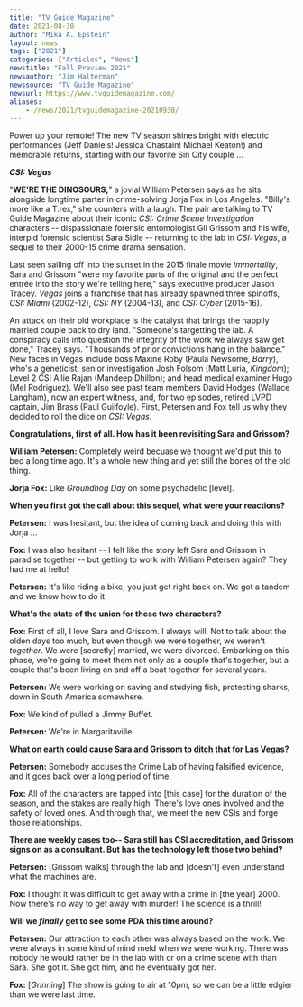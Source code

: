 ```yaml
---
title: "TV Guide Magazine"
date: 2021-08-30
author: "Mika A. Epstein"
layout: news
tags: ["2021"]
categories: ["Articles", "News"]
newstitle: "Fall Preview 2021"
newsauthor: "Jim Halterman"
newssource: "TV Guide Magazine"
newsurl: https://www.tvguidemagazine.com/
aliases:
    - /news/2021/tvguidemagazine-20210930/
---
```


Power up your remote! The new TV season shines bright with electric performances (Jeff Daniels! Jessica Chastain! Michael Keaton!) and memorable returns, starting with our favorite Sin City couple ...

**_CSI: Vegas_**

"**WE'RE THE DINOSOURS,**" a jovial William Petersen says as he sits alongside longtime parter in crime-solving Jorja Fox in Los Angeles. "Billy's more like a T.rex," she counters with a laugh. The pair are talking to TV Guide Magazine about their iconic _CSI: Crime Scene Investigation_ characters -- dispassionate forensic entomologist Gil Grissom and his wife, interpid forensic scientist Sara Sidle -- returning to the lab in _CSI: Vegas_, a sequel to their 2000-15 crime drama sensation.

Last seen sailing off into the sunset in the 2015 finale movie _Immortality_, Sara and Grissom "were my favorite parts of the original and the perfect entrée into the story we're telling here," says executive producer Jason Tracey. _Vegas_ joins a franchise that has already spawned three spinoffs, _CSI: Miami_ (2002-12), _CSI: NY_ (2004-13), and _CSI: Cyber_ (2015-16).

An attack on their old workplace is the catalyst that brings the happily married couple back to dry land. "Someone's targetting the lab. A conspiracy calls into question the integrity of the work we always saw get done," Tracey says. "Thousands of prior convictions hang in the balance." New faces in Vegas include boss Maxine Roby (Paula Newsome, _Barry_), who's a geneticist; senior investigation Josh Folsom (Matt Luria, _Kingdom_); Level 2 CSI Allie Rajan (Mandeep Dhillon); and head medical examiner Hugo (Mel Rodriguez). We'll also see past team members David Hodges (Wallace Langham), now an expert witness, and, for two episodes, retired LVPD captain, Jim Brass (Paul Guilfoyle). First, Petersen and Fox tell us why they decided to roll the dice on _CSI: Vegas_.

**Congratulations, first of all. How has it been revisiting Sara and Grissom?**

**William Petersen:** Completely weird becuase we thought we'd put this to bed a long time ago. It's a whole new thing and yet still the bones of the old thing.

**Jorja Fox:** Like _Groundhog Day_ on some psychadelic [level].

**When you first got the call about this sequel, what were your reactions?**

**Petersen:** I was hesitant, but the idea of coming back and doing this with Jorja ...

**Fox:** I was also hesitant -- I felt like the story left Sara and Grissom in paradise together -- but getting to work with William Petersen again? They had me at hello!

**Petersen:** It's like riding a bike; you just get right back on. We got a tandem and we know how to do it.

**What's the state of the union for these two characters?**

**Fox:** First of all, I love Sara and Grissom. I always will. Not to talk about the olden days too much, but even though we were together, we weren't _together_. We were [secretly] married, we were divorced. Embarking on this phase, we're going to meet them not only as a couple that's together, but a couple that's been living on and off a boat together for several years.

**Petersen:** We were working on saving and studying fish, protecting sharks, down in South America somewhere.

**Fox:** We kind of pulled a Jimmy Buffet.

**Petersen:** We're in Margaritaville.

**What on earth could cause Sara and Grissom to ditch that for Las Vegas?**

**Petersen:** Somebody accuses the Crime Lab of having falsified evidence, and it goes back over a long period of time.

**Fox:** All of the characters are tapped into [this case] for the duration of the season, and the stakes are really high. There's love ones involved and the safety of loved ones. And through that, we meet the new CSIs and forge those relationships.

**There are weekly cases too-- Sara still has CSI accreditation, and Grissom signs on as a consultant. But has the technology left those two behind?**

**Petersen:** [Grissom walks] through the lab and [doesn't] even understand what the machines are.

**Fox:** I thought it was difficult to get away with a crime in [the year] 2000. Now there's no way to get away with murder! The science is a thrill!

**Will we _finally_ get to see some PDA this time around?**

**Petersen:** Our attraction to each other was always based on the work. We were always in some kind of mind meld when we were working. There was nobody he would rather be in the lab with or on a crime scene with than Sara. She got it. She got him, and he eventually got her.

**Fox:** [_Grinning_] The show is going to air at 10pm, so we can be a little edgier than we were last time.
